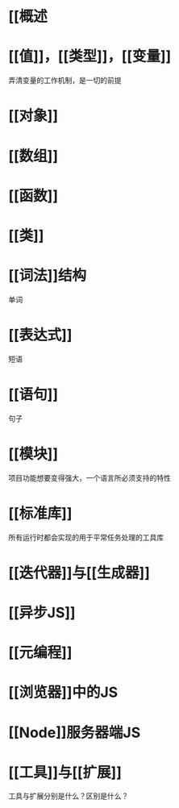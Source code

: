 # [[概述
# [[值]]，[[类型]]，[[变量]]
弄清变量的工作机制，是一切的前提
# [[对象]]
# [[数组]]
# [[函数]]
# [[类]]
# [[词法]]结构
单词
# [[表达式]]
短语
# [[语句]]
句子
# [[模块]]
项目功能想要变得强大，一个语言所必须支持的特性
# [[标准库]]
所有运行时都会实现的用于平常任务处理的工具库
# [[迭代器]]与[[生成器]]
# [[异步JS]]
# [[元编程]]
# [[浏览器]]中的JS
# [[Node]]服务器端JS
# [[工具]]与[[扩展]]
工具与扩展分别是什么？区别是什么？